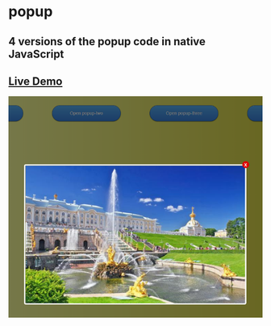 # popup
## 4 versions of the popup code in native JavaScript

## [Live Demo](https://volkovva.github.io/helpers/popup/)

![popup](popup/screenshots/demo.png "popup")